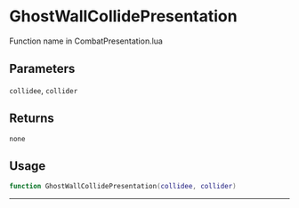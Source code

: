 # GhostWallCollidePresentation
Function name in CombatPresentation.lua
## Parameters
`collidee`, `collider`
## Returns
`none`
## Usage
```lua
function GhostWallCollidePresentation(collidee, collider)
```
---
